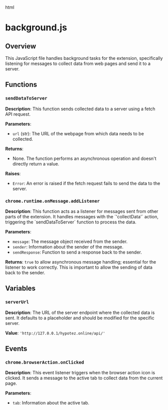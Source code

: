 html
<h1>background.js</h1>

<h2>Overview</h2>
<p>This JavaScript file handles background tasks for the extension, specifically listening for messages to collect data from web pages and send it to a server.</p>

<h2>Functions</h2>

<h3><code>sendDataToServer</code></h3>

<p><strong>Description</strong>: This function sends collected data to a server using a fetch API request.</p>

<p><strong>Parameters</strong>:</p>
<ul>
  <li><code>url</code> (str): The URL of the webpage from which data needs to be collected.</li>
</ul>

<p><strong>Returns</strong>:</p>
<ul>
  <li>None.  The function performs an asynchronous operation and doesn't directly return a value.</li>
</ul>

<p><strong>Raises</strong>:</p>
<ul>
  <li><code>Error</code>: An error is raised if the fetch request fails to send the data to the server.</li>
</ul>


<h3><code>chrome.runtime.onMessage.addListener</code></h3>

<p><strong>Description</strong>: This function acts as a listener for messages sent from other parts of the extension. It handles messages with the `'collectData'` action, triggering the `sendDataToServer` function to process the data.</p>

<p><strong>Parameters</strong>:</p>
<ul>
  <li><code>message</code>: The message object received from the sender.</li>
  <li><code>sender</code>: Information about the sender of the message.</li>
  <li><code>sendResponse</code>: Function to send a response back to the sender.</li>
</ul>

<p><strong>Returns</strong>: <code>true</code> to allow asynchronous message handling; essential for the listener to work correctly. This is important to allow the sending of data back to the sender.</p>


<h2>Variables</h2>

<h3><code>serverUrl</code></h3>

<p><strong>Description</strong>: The URL of the server endpoint where the collected data is sent.  It defaults to a placeholder and should be modified for the specific server.</p>

<p><strong>Value</strong>: <code>'http://127.0.0.1/hypotez.online/api/'</code></p>


<h2>Events</h2>

<h3><code>chrome.browserAction.onClicked</code></h3>

<p><strong>Description</strong>: This event listener triggers when the browser action icon is clicked. It sends a message to the active tab to collect data from the current page.</p>


<p><strong>Parameters</strong>:</p>
<ul>
  <li><code>tab</code>: Information about the active tab.</li>
</ul>